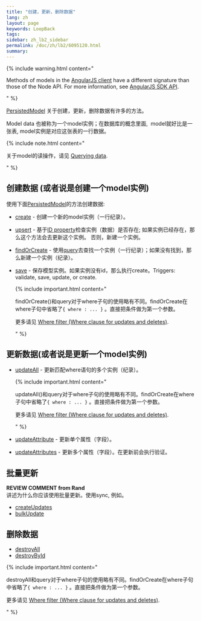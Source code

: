 ```yaml
---
title: "创建，更新，删除数据"
lang: zh
layout: page
keywords: LoopBack
tags:
sidebar: zh_lb2_sidebar
permalink: /doc/zh/lb2/6095120.html
summary:
---
```


{% include warning.html content="

Methods of models in the [AngularJS client](https://docs.strongloop.com/display/zh/AngularJS+JavaScript+SDK) have a different signature than those of the Node API.
For more information, see [AngularJS SDK API](http://apidocs.strongloop.com/loopback-sdk-angular/).

" %}

[PersistedModel](http://apidocs.strongloop.com/loopback/#persistedmodel-new-persistedmodel) 关于创建，更新，删除数据有许多的方法。

Model data 也被称为一个model实例；在数据库的概念里面,  model就好比是一张表, model实例是对应这张表的一行数据。

{% include note.html content="

关于model的读操作，请见 [Querying data](/doc/zh/lb2/Querying-data.html).

" %}

## 创建数据 (或者说是创建一个model实例)

使用下面[PersistedModel](http://apidocs.strongloop.com/loopback/#persistedmodel)的方法创建数据:

*   [create](http://apidocs.strongloop.com/loopback/#persistedmodel-create) - 创建一个新的model实例（一行纪录）。
*   [upsert](http://apidocs.strongloop.com/loopback/#persistedmodel-upsert) - 基于[ID property](/doc/{{page.lang}}/lb2/Model-definition-JSON-file.html#ModeldefinitionJSONfile-IDproperties)检查实例（数据）是否存在; 如果实例已经存在，那么这个方法会去更新这个实例。 否则，新建一个实例。
*   [findOrCreate](http://apidocs.strongloop.com/loopback/#persistedmodel-findorcreate) - 使用[query](/doc/{{page.lang}}/lb2/Querying-data.html)去查找一个实例（一行纪录）；如果没有找到，那么新建一个实例（纪录）。
*   [save](http://apidocs.strongloop.com/loopback/#persistedmodel-prototype-save) - 保存模型实例。如果实例没有id，那么执行create。Triggers: validate, save, update, or create.

    {% include important.html content="

    findOrCreate()和query对于where子句的使用略有不同。findOrCreate在where子句中省略了`{ where : ... }` 。直接把条件做为第一个参数。

    更多请见 [Where filter (Where clause for updates and deletes)](https://docs.strongloop.com/display/LB/Where+filter#Wherefilter-Whereclauseforupdatesanddeletes).

    " %}

## 更新数据(或者说是更新一个model实例)

*   [updateAll](http://apidocs.strongloop.com/loopback/#persistedmodel-updateall) - 更新匹配where语句的多个实例（纪录）。

    {% include important.html content="

    updateAll()和query对于where子句的使用略有不同。findOrCreate在where子句中省略了`{ where : ... }` 。直接把条件做为第一个参数。

    更多请见 [Where filter (Where clause for updates and deletes)](https://docs.strongloop.com/display/LB/Where+filter#Wherefilter-Whereclauseforupdatesanddeletes).

    " %}
*   [updateAttribute](http://apidocs.strongloop.com/loopback/#persistedmodel-prototype-updateattribute) - 更新单个属性（字段）。
*   [updateAttributes](http://apidocs.strongloop.com/loopback/#persistedmodel-prototype-updateattributes) - 更新多个属性（字段）。在更新前会执行验证。

## 批量更新

<div class="sl-hidden"><strong>REVIEW COMMENT from Rand</strong><br>讲述为什么你应该使用批量更新。使用sync, 例如。</div>

*   [createUpdates](http://apidocs.strongloop.com/loopback/#persistedmodel-createupdates)
*   [bulkUpdate](http://apidocs.strongloop.com/loopback/#persistedmodel-bulkupdate)

## 删除数据

*   [destroyAll](http://apidocs.strongloop.com/loopback/#persistedmodel-destroyall)
*   [destroyById](http://apidocs.strongloop.com/loopback/#persistedmodel-destroybyid)

{% include important.html content="

destroyAll和query对于where子句的使用略有不同。findOrCreate在where子句中省略了`{ where : ... }` 。直接把条件做为第一个参数。

更多请见 [Where filter (Where clause for updates and deletes)](https://docs.strongloop.com/display/LB/Where+filter#Wherefilter-Whereclauseforupdatesanddeletes).

" %}
